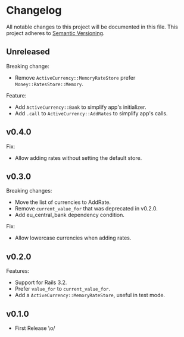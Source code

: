 # Changelog

All notable changes to this project will be documented in this file.
This project adheres to [Semantic Versioning].

## Unreleased

Breaking change:
- Remove `ActiveCurrency::MemoryRateStore` prefer `Money::RatesStore::Memory`.

Feature:
- Add `ActiveCurrency::Bank` to simplify app's initializer.
- Add `.call` to `ActiveCurrency::AddRates` to simplify app's calls.

## v0.4.0

Fix:
- Allow adding rates without setting the default store.

## v0.3.0

Breaking changes:
- Move the list of currencies to AddRate.
- Remove `current_value_for` that was deprecated in v0.2.0.
- Add eu_central_bank dependency condition.

Fix:
- Allow lowercase currencies when adding rates.

## v0.2.0

Features:
- Support for Rails 3.2.
- Prefer `value_for` to `current_value_for`.
- Add a `ActiveCurrency::MemoryRateStore`, useful in test mode.

## v0.1.0

- First Release \o/

[Semantic Versioning]: https://semver.org/spec/v2.0.0.html
